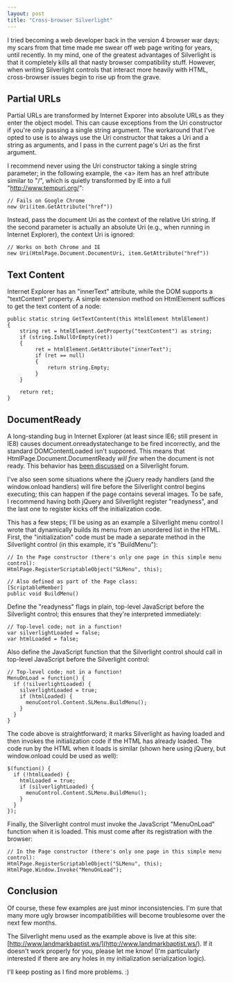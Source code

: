 ```yaml
---
layout: post
title: "Cross-browser Silverlight"
---
```

I tried becoming a web developer back in the version 4 browser war days; my scars from that time made me swear off web page writing for years, until recently. In my mind, one of the greatest advantages of Silverlight is that it completely kills all that nasty browser compatibility stuff. However, when writing Silverlight controls that interact more heavily with HTML, cross-browser issues begin to rise up from the grave.

## Partial URLs

Partial URLs are transformed by Internet Exporer into absolute URLs as they enter the object model. This can cause exceptions from the Uri constructor if you're only passing a single string argument. The workaround that I've opted to use is to always use the Uri constructor that takes a Uri and a string as arguments, and I pass in the current page's Uri as the first argument.

I recommend never using the Uri constructor taking a single string parameter; in the following example, the \<a> item has an href attribute similar to "/", which is quietly transformed by IE into a full "http://www.tempuri.org/":

    // Fails on Google Chrome
    new Uri(item.GetAttribute("href"))

Instead, pass the document Uri as the context of the relative Uri string. If the second parameter is actually an absolute Uri (e.g., when running in Internet Explorer), the context Uri is ignored:

    // Works on both Chrome and IE
    new Uri(HtmlPage.Document.DocumentUri, item.GetAttribute("href"))

## Text Content

Internet Explorer has an "innerText" attribute, while the DOM supports a "textContent" property. A simple extension method on HtmlElement suffices to get the text content of a node:

    public static string GetTextContent(this HtmlElement htmlElement)
    {
        string ret = htmlElement.GetProperty("textContent") as string;
        if (string.IsNullOrEmpty(ret))
        {
             ret = htmlElement.GetAttribute("innerText");
             if (ret == null)
             {
                 return string.Empty;
             }
        }
    
        return ret;
    }

## DocumentReady

A long-standing bug in Internet Explorer (at least since IE6; still present in IE8) causes document.onreadystatechange to be fired incorrectly, and the standard DOMContentLoaded isn't suppored. This means that HtmlPage.Document.DocumentReady _will fire_ when the document is not ready. This behavior has [been discussed](http://forums.silverlight.net/forums/p/82810/193149.aspx#193149) on a Silverlight forum.

I've also seen some situations where the jQuery ready handlers (and the window.onload handlers) will fire before the Silverlight control begins executing; this can happen if the page contains several images. To be safe, I recommend having both jQuery and Silverlight register "readyness", and the last one to register kicks off the initialization code.

This has a few steps; I'll be using as an example a Silverlight menu control I wrote that dynamically builds its menu from an unordered list in the HTML. First, the "initialization" code must be made a separate method in the Silverlight control (in this example, it's "BuildMenu"):

    // In the Page constructor (there's only one page in this simple menu control):
    HtmlPage.RegisterScriptableObject("SLMenu", this);
    
    // Also defined as part of the Page class:
    [ScriptableMember]
    public void BuildMenu()

Define the "readyness" flags in plain, top-level JavaScript before the Silverlight control; this ensures that they're interpreted immediately:

    // Top-level code; not in a function!
    var silverlightLoaded = false;
    var htmlLoaded = false;

Also define the JavaScript function that the Silverlight control should call in top-level JavaScript before the Silverlight control:

    // Top-level code; not in a function!
    MenuOnLoad = function() {
      if (!silverlightLoaded) {
        silverlightLoaded = true;
        if (htmlLoaded) {
          menuControl.Content.SLMenu.BuildMenu();
        }
      }
    }

The code above is straightforward; it marks Silverlight as having loaded and then invokes the initialization code if the HTML has already loaded. The code run by the HTML when it loads is similar (shown here using jQuery, but window.onload could be used as well):

    $(function() {
      if (!htmlLoaded) {
        htmlLoaded = true;
        if (silverlightLoaded) {
          menuControl.Content.SLMenu.BuildMenu();
        }
      }
    });

Finally, the Silverlight control must invoke the JavaScript "MenuOnLoad" function when it is loaded. This must come after its registration with the browser:

    // In the Page constructor (there's only one page in this simple menu control):
    HtmlPage.RegisterScriptableObject("SLMenu", this);
    HtmlPage.Window.Invoke("MenuOnLoad");

## Conclusion

Of course, these few examples are just minor inconsistencies. I'm sure that many more ugly browser incompatibilities will become troublesome over the next few months.

The Silverlight menu used as the example above is live at this site: [http://www.landmarkbaptist.ws/](http://www.landmarkbaptist.ws/). If it doesn't work properly for you, please let me know! (I'm particularly interested if there are any holes in my initialization serialization logic).

I'll keep posting as I find more problems. :)


